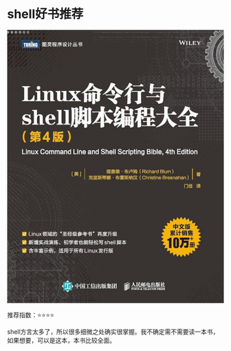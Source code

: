 # shell好书推荐
![Linux命令行与shell脚本编程大全](./Linux命令行与shell脚本编程大全.jpg)

推荐指数：⭐️⭐️⭐️⭐️

shell方言太多了，所以很多细微之处确实很掌握。我不确定需不需要读一本书，如果想要，可以是这本，本书比较全面。
